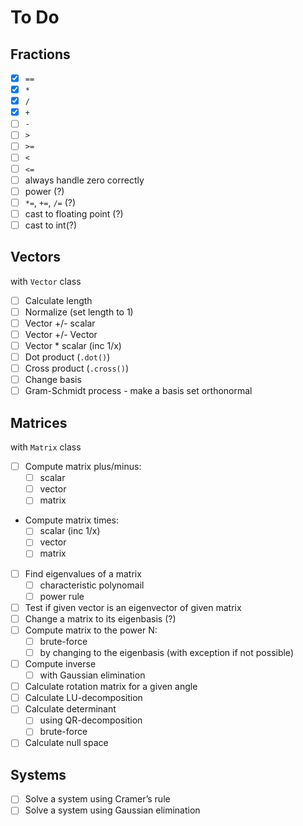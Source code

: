 # To Do

## Fractions
- [x] `==`
- [x] `*`
- [x] `/`
- [x] `+`
- [ ] `-`
- [ ] `>`
- [ ] `>=`
- [ ] `<`
- [ ] `<=`
- [ ] always handle zero correctly
- [ ] power (?)
- [ ] `*=`, `+=`, `/=` (?)
- [ ] cast to floating point (?)
- [ ] cast to int(?)

## Vectors
with `Vector` class
- [ ] Calculate length 
- [ ] Normalize (set length to 1)
- [ ] Vector +/- scalar
- [ ] Vector +/- Vector
- [ ] Vector * scalar (inc 1/x)
- [ ] Dot product (`.dot()`)
- [ ] Cross product (`.cross()`)
- [ ] Change basis
- [ ] Gram-Schmidt process - make a basis set orthonormal  

## Matrices
with `Matrix` class
- [ ] Compute matrix plus/minus:
  - [ ] scalar
  - [ ] vector
  - [ ] matrix
- Compute matrix times:
  - [ ] scalar (inc 1/x)
  - [ ] vector
  - [ ] matrix
- [ ] Find eigenvalues of a matrix
  - [ ] characteristic polynomail
  - [ ] power rule
- [ ] Test if given vector is an eigenvector of given matrix
- [ ] Change a matrix to its eigenbasis (?)
- [ ] Compute matrix to the power N:
  - [ ] brute-force
  - [ ] by changing to the eigenbasis (with exception if not possible)
- [ ] Compute inverse
  - [ ] with Gaussian elimination
- [ ] Calculate rotation matrix for a given angle
- [ ] Calculate LU-decomposition
- [ ] Calculate determinant
  - [ ] using QR-decomposition
  - [ ] brute-force
- [ ] Calculate null space
  
## Systems
- [ ] Solve a system using Cramer’s rule
- [ ] Solve a system using Gaussian elimination
